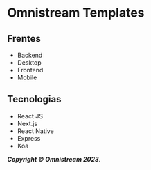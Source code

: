 # Omnistream Templates

## Frentes

- Backend
- Desktop
- Frontend
- Mobile

## Tecnologias

- React JS
- Next.js
- React Native
- Express
- Koa

_**Copyright © Omnistream 2023**._
